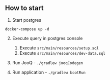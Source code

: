 
## How to start

1. Start postgres

```shell
docker-compose up -d
```

2. Execute query in postgres console
   1. Execute `src/main/resources/setup.sql`
   2. Execute `src/main/resources/dev-data.sql`

3. Run JooQ - `./gradlew jooqCodegen`
4. Run application - `./gradlew bootRun`